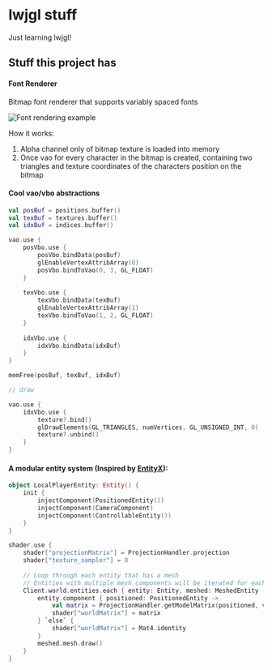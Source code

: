 # lwjgl stuff

Just learning lwjgl!

## Stuff this project has

#### Font Renderer
Bitmap font renderer that supports variably spaced fonts

![Font rendering example](https://i.binclub.dev/kcmecrjw.png)

How it works:
1. Alpha channel only of bitmap texture is loaded into memory
2. Once vao for every character in the bitmap is created, containing two triangles and
texture coordinates of the characters position on the bitmap

#### Cool vao/vbo abstractions
```kotlin
val posBuf = positions.buffer()
val texBuf = textures.buffer()
val idxBuf = indices.buffer()

vao.use {
    posVbo.use {
        posVbo.bindData(posBuf)
        glEnableVertexAttribArray(0)
        posVbo.bindToVao(0, 3, GL_FLOAT)
    }
    
    texVbo.use {
        texVbo.bindData(texBuf)
        glEnableVertexAttribArray(1)
        texVbo.bindToVao(1, 2, GL_FLOAT)
    }
    
    idxVbo.use {
        idxVbo.bindData(idxBuf)
    }
}

memFree(posBuf, texBuf, idxBuf)

// draw

vao.use {
    idxVbo.use {
        texture?.bind()
        glDrawElements(GL_TRIANGLES, numVertices, GL_UNSIGNED_INT, 0)
        texture?.unbind()
    }
}
```

#### A modular entity system (Inspired by [EntityX](https://github.com/alecthomas/entityx)):
```kotlin
object LocalPlayerEntity: Entity() {
	init {
		injectComponent(PositionedEntity())
		injectComponent(CameraComponent)
		injectComponent(ControllableEntity())
	}
}

shader.use {
    shader["projectionMatrix"] = ProjectionHandler.projection
    shader["texture_sampler"] = 0
    
    // Loop through each entity that has a mesh
    // Entities with multiple mesh components will be iterated for each mesh they have
    Client.world.entities.each { entity: Entity, meshed: MeshedEntity ->
        entity.component { positioned: PositionedEntity ->
            val matrix = ProjectionHandler.getModelMatrix(positioned, viewMatrix)
            shader["worldMatrix"] = matrix
        } `else` {
            shader["worldMatrix"] = Mat4.identity
        }
        meshed.mesh.draw()
    }
}
```
